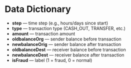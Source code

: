 # Data Dictionary

- **step** — time step (e.g., hours/days since start)
- **type** — transaction type (CASH_OUT, TRANSFER, etc.)
- **amount** — transaction amount
- **oldbalanceOrg** — sender balance before transaction
- **newbalanceOrig** — sender balance after transaction
- **oldbalanceDest** — receiver balance before transaction
- **newbalanceDest** — receiver balance after transaction
- **isFraud** — label (1 = fraud, 0 = normal)
